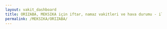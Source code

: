 ```yaml
---
layout: vakit_dashboard
title: ORIZABA, MEKSIKA için iftar, namaz vakitleri ve hava durumu - ilçe/eyalet seç
permalink: /MEKSIKA/ORIZABA/
---
```


<script type="text/javascript">
  var GLOBAL_COUNTRY = 'MEKSIKA';
  var GLOBAL_CITY = 'ORIZABA';
  var GLOBAL_STATE = '';
  var lat = 72;
  var lon = 21;
</script>
